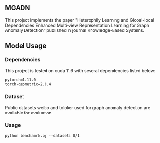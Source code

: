 ## MGADN

This project implements the paper "Heterophily Learning and Global-local Dependencies Enhanced Multi-view Representation Learning for Graph Anomaly Detection" published in journal Knowledge-Based Systems.


## Model Usage

### Dependencies 

This project is tested on cuda 11.6 with several dependencies listed below:

```markdown
pytorch=1.11.0
torch-geometric=2.0.4
```


### Dataset 

Public datasets weibo and toloker used for graph anomaly detection are available for evaluation. 
### Usage
```
python benchamrk.py --datasets 0/1
```
